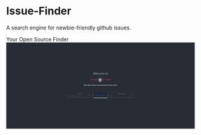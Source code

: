 # Issue-Finder
A search engine for newbie-friendly github issues.

Your Open Source Finder![Issue Finder](./src/assets/images/Issue-Finder2.png)

